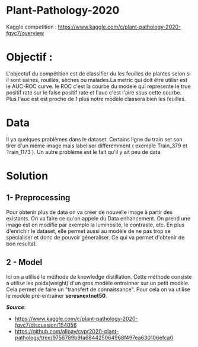 # Plant-Pathology-2020

Kaggle competition : https://www.kaggle.com/c/plant-pathology-2020-fgvc7/overview

# Objectif :

L'objectuf du compétition est de classifier du les feuilles de plantes selon si il sont saines, rouillés, sèches ou malades.La metric qui doit être utilisr est le AUC-ROC curve. le ROC c'est la courbe du modele qui represente le true positif rate sur le false positif rate et l'auc c'est l'aire sous cette courbe. Plus l'auc est est proche de 1 plus notre modèle classera bien les feuilles.

# Data 
Il ya quelques problèmes dans le dataset. Certains ligne du train set son tirer d'un même image mais labeliser differemment ( exemple Train_379 et Train_1173 ). Un autre problème est le fait qu'il y ait peu de data.

# Solution

## 1- Preprocessing
  Pour obtenir plus de data on va créer de nouvelle image à partir des existants. On va faire ce qu'on appele du Data enhancement. On prend une image est on modifie par exemple la   luminosité, le contraste, etc. En plus d'enrichir le dataset, elle permet aussi au modèle de ne pas trop se spécialiser et donc de pouvoir géneraliser. Ce qui va permet d'obtenir de   bon resultat.

## 2 - Model 
  Ici on a utilisé le méthode de knowledge distillation. Cette méthode consiste a utilise les poids(weight) d'un gros modèle entrainner sur un petit modèle. Cela permet de faire   un "transfert de connaissance". Pour cela on va utilise le modèle pré-entrainer **seresnextnet50**. 



***Source***:
- https://www.kaggle.com/c/plant-pathology-2020-fgvc7/discussion/154056 
- https://github.com/alipay/cvpr2020-plant-pathology/tree/9756789b9fa684425064968f497ea630106efca0
